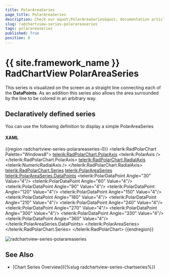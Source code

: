 ```yaml
---
title: PolarAreaSeries
page_title: PolarAreaSeries
description: Check our &quot;PolarAreaSeries&quot; documentation article for the RadChartView {{ site.framework_name }} control.
slug: radchartview-series-polarareaseries
tags: polarareaseries
published: True
position: 0
---
```


# {{ site.framework_name }} RadChartView PolarAreaSeries

This series is visualized on the screen as a straight line connecting each of the __DataPoints__. As an addition this series also allows the area surrounded by the line to be colored in an arbitrary way.      

## Declaratively defined series

You can use the following definition to display a simple PolarAreaSeries

#### __XAML__	
{{region radchartview-series-polarareaseries-0}}
	<telerik:RadPolarChart Palette="Windows8">
		<telerik:RadPolarChart.PolarAxis>
			<telerik:PolarAxis />
		</telerik:RadPolarChart.PolarAxis>
		<telerik:RadPolarChart.RadialAxis>
			<telerik:NumericRadialAxis />
		</telerik:RadPolarChart.RadialAxis>
		<telerik:RadPolarChart.Series>
			<telerik:PolarAreaSeries>
				<telerik:PolarAreaSeries.DataPoints>
					<telerik:PolarDataPoint Angle="30" Value="4"/>
					<telerik:PolarDataPoint Angle="60" Value="4"/>
					<telerik:PolarDataPoint Angle="90" Value="4"/>
					<telerik:PolarDataPoint Angle="120" Value="4"/>
					<telerik:PolarDataPoint Angle="150" Value="4"/>
					<telerik:PolarDataPoint Angle="180" Value="4"/>
					<telerik:PolarDataPoint Angle="210" Value="4"/>
					<telerik:PolarDataPoint Angle="240" Value="4"/>
					<telerik:PolarDataPoint Angle="270" Value="4"/>
					<telerik:PolarDataPoint Angle="300" Value="4"/>
					<telerik:PolarDataPoint Angle="330" Value="4"/>
					<telerik:PolarDataPoint Angle="360" Value="4"/>
				</telerik:PolarAreaSeries.DataPoints>
			</telerik:PolarAreaSeries>
		</telerik:RadPolarChart.Series>
	</telerik:RadPolarChart>
{{endregion}}

![radchartview-series-polarareaseries](images/radchartview-series-polarareaseries.png)

## See Also
 * [Chart Series Overview]({%slug radchartview-series-chartseries%})
